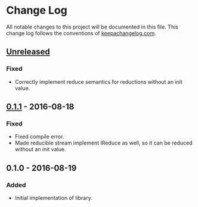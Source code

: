 # Change Log

All notable changes to this project will be documented in this file. This change
log follows the conventions of [keepachangelog.com](http://keepachangelog.com/).

## [Unreleased]
### Fixed
- Correctly implement reduce semantics for reductions without an init value.

## [0.1.1] - 2016-08-18
### Fixed
- Fixed compile error.
- Made reducible stream implement IReduce as well, so it can be reduced without
  an init value.

## 0.1.0 - 2016-08-19
### Added
- Initial implementation of library.

[Unreleased]: https://github.com/pjstadig/reducible-stream/compare/0.1.1...HEAD
[0.1.1]: https://github.com/pjstadig/reducible-stream/compare/0.1.0...0.1.1
